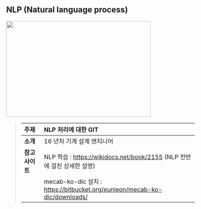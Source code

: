## NLP (Natural language process) 

<img src="https://github.com/min0355/NLP_spinfit/blob/main/picture/pexels-pixabay-270360.jpg?raw=true" width="386" height="257"/>  

<!-- Quote -->  
<!-- Table -->  

> |**주제**|NLP 처리에 대한 GIT|  
> |:--|:--|
> |**소개**|16 년차 기계 설계 엔지니어|  
> |**참고 사이트**|NLP 학습 : https://wikidocs.net/book/2155 (NLP 전반에 걸친 상세한 설명)|    
> |              |mecab-ko-dic 설치 : https://bitbucket.org/eunjeon/mecab-ko-dic/downloads/|      

